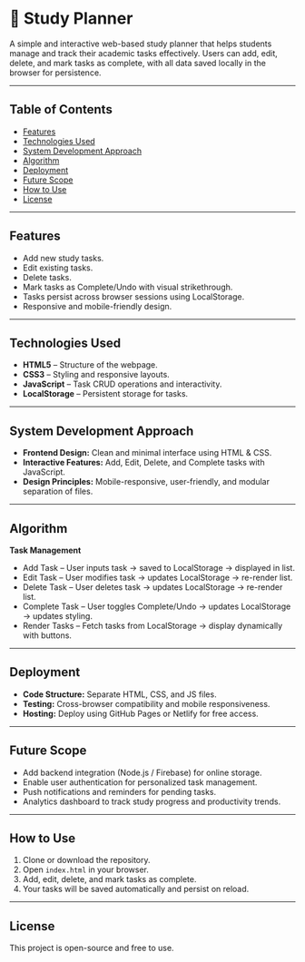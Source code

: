 # 📘 Study Planner

A simple and interactive web-based study planner that helps students manage and track their academic tasks effectively. Users can add, edit, delete, and mark tasks as complete, with all data saved locally in the browser for persistence.

---

## Table of Contents
- [Features](#features)
- [Technologies Used](#technologies-used)
- [System Development Approach](#system-development-approach)
- [Algorithm](#algorithm)
- [Deployment](#deployment)
- [Future Scope](#future-scope)
- [How to Use](#how-to-use)
- [License](#license)

---

## Features
- Add new study tasks.
- Edit existing tasks.
- Delete tasks.
- Mark tasks as Complete/Undo with visual strikethrough.
- Tasks persist across browser sessions using LocalStorage.
- Responsive and mobile-friendly design.

---

## Technologies Used
- **HTML5** – Structure of the webpage.
- **CSS3** – Styling and responsive layouts.
- **JavaScript** – Task CRUD operations and interactivity.
- **LocalStorage** – Persistent storage for tasks.

---

## System Development Approach
- **Frontend Design:** Clean and minimal interface using HTML & CSS.
- **Interactive Features:** Add, Edit, Delete, and Complete tasks with JavaScript.
- **Design Principles:** Mobile-responsive, user-friendly, and modular separation of files.

---

## Algorithm
**Task Management**
- Add Task – User inputs task → saved to LocalStorage → displayed in list.
- Edit Task – User modifies task → updates LocalStorage → re-render list.
- Delete Task – User deletes task → updates LocalStorage → re-render list.
- Complete Task – User toggles Complete/Undo → updates LocalStorage → updates styling.
- Render Tasks – Fetch tasks from LocalStorage → display dynamically with buttons.

---

## Deployment
- **Code Structure:** Separate HTML, CSS, and JS files.
- **Testing:** Cross-browser compatibility and mobile responsiveness.
- **Hosting:** Deploy using GitHub Pages or Netlify for free access.

---

## Future Scope
- Add backend integration (Node.js / Firebase) for online storage.
- Enable user authentication for personalized task management.
- Push notifications and reminders for pending tasks.
- Analytics dashboard to track study progress and productivity trends.

---

## How to Use
1. Clone or download the repository.
2. Open `index.html` in your browser.
3. Add, edit, delete, and mark tasks as complete.
4. Your tasks will be saved automatically and persist on reload.

---

## License
This project is open-source and free to use.
